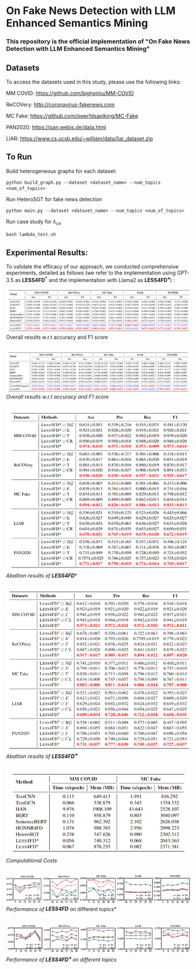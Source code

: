 # On Fake News Detection with LLM Enhanced Semantics Mining

### This repository is the official implementation of "On Fake News Detection with LLM Enhanced Semantics Mining" 

## Datasets

To access the datasets used in this study, please use the following links:

MM COVID: https://github.com/bigheiniu/MM-COVID

ReCOVery: http://coronavirus-fakenews.com

MC Fake: https://github.com/qwerfdsaplking/MC-Fake

PAN2020: https://pan.webis.de/data.html

LIAR: https://www.cs.ucsb.edu/~william/data/liar_dataset.zip

## To Run

Build heterogeneous graphs for each dataset:

```
python build_graph.py --dataset <dataset_name> --num_topics <num_of_topics>
```

Run HeteroSGT for fake news detection

```
python main.py --dataset <dataset_name> --num_topics <num_of_topics>
```

Run case study for $\lambda_{ce}$

```python
bash lambda_test.sh
```

## Experimental Results:
To validate the efficacy of our approach, we conducted comprehensive experiments, detailed as follows (we refer to the implementation using GPT-3.5 as __LESS4FD<sup>*</sup>__ and the implementation with Llama2 as __LESS4FD<sup>⋄</sup>__) :

![Overall Results_1](/figs/res_all_1.png "Overall results w.r.t accuracy and F1 score") <br>
Overall results w.r.t accuracy and F1 score <br> <br>

![Overall Results_2](/figs/res_all_2.png "Overall results w.r.t precision and recall") <br>
*Overall results w.r.t accuracy and F1 score*  <br> <br>


![Abaltion Results_1](/figs/ablation_1.png "Abaltion results of $LESS4FD*$") <br>
*Abaltion results of <strong>LESS4FD<sup>*</sup></strong>*  <br> <br>

![Abaltion Results_2](/figs/ablation_2.png "Abaltion results of $LESS4FD^{\diamond}$") <br>
*Abaltion results of __LESS4FD<sup>⋄</sup>__*  <br> <br>

![Computational Costs](/figs/cost.png "Computational Costs") <br>
*Computational Costs*  <br> <br>

![Topics_1](/figs/topics_gpt.png "Performance on different topics of $LESS4FD$*") <br>
*Performance of <strong>LESS4FD<sup>*</sup></strong> on different topics*  <br> <br>

![Topics_2](/figs/topics_llama2.png "Performance on different topics of  $LESS4FD^{\diamond}$") <br>
*Performance of __LESS4FD<sup>⋄</sup>__ on different topics*  <br> <br>
